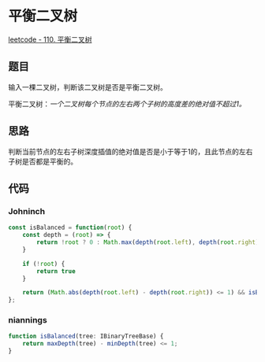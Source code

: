# 平衡二叉树

[leetcode - 110. 平衡二叉树](https://leetcode-cn.com/problems/balanced-binary-tree/)

## 题目
输入一棵二叉树，判断该二叉树是否是平衡二叉树。

平衡二叉树：*一个二叉树每个节点的左右两个子树的高度差的绝对值不超过1。*

## 思路
判断当前节点的左右子树深度插值的绝对值是否是小于等于1的，且此节点的左右子树是否都是平衡的。

## 代码

### Johninch
```js
const isBalanced = function(root) {
    const depth = (root) => {
        return !root ? 0 : Math.max(depth(root.left), depth(root.right)) + 1
    }

    if (!root) {
        return true
    }

    return (Math.abs(depth(root.left) - depth(root.right)) <= 1) && isBalanced(root.left) && isBalanced(root.right)
};
```

### niannings
```ts
function isBalanced(tree: IBinaryTreeBase) {
    return maxDepth(tree) - minDepth(tree) <= 1;
}
```
